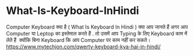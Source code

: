 # What-Is-Keyboard-InHindi
Computer Keyboard क्या है ( What Is Keyboard In Hindi ) क्या आप जानते हैं अगर आप Computer या Leptop का इस्तेमाल करते हैं .  तो उसमें आप Typing के लिए Keyboard काम में लेते हैं  क्योंकि बिना Keyboard कि आप Computer पर काम नहीं कर सकते।
https://www.mytechjon.com/qwerty-keyboard-kya-hai-in-hindi/
